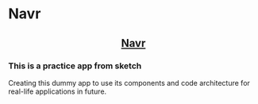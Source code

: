 

# Navr

</div>
<h2 align="center"><a href="">Navr</a></h2>
</div>

<div>
<h3 align="left">This is a practice app from sketch</h3>
</div>

<div>
<p align="left">Creating this dummy app to use its components and code architecture for real-life applications in future.</p>
</div>
